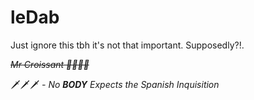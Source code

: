 # leDab
Just ignore this tbh it's not that important.
Supposedly?!.

~~*Mr Croissant 🥐🥐🥐🥐*~~

🗡️🗡️🗡️ *- No **BODY** Expects the Spanish Inquisition*
